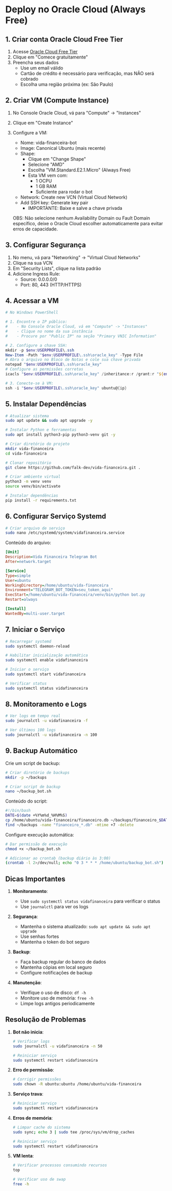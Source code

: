 # Deploy no Oracle Cloud (Always Free)

## 1. Criar conta Oracle Cloud Free Tier

1. Acesse [Oracle Cloud Free Tier](https://www.oracle.com/br/cloud/free/)
2. Clique em "Comece gratuitamente"
3. Preencha seus dados
   - Use um email válido
   - Cartão de crédito é necessário para verificação, mas NÃO será cobrado
   - Escolha uma região próxima (ex: São Paulo)

## 2. Criar VM (Compute Instance)

1. No Console Oracle Cloud, vá para "Compute" -> "Instances"
2. Clique em "Create Instance"
3. Configure a VM:
   - Nome: vida-financeira-bot
   - Image: Canonical Ubuntu (mais recente)
   - Shape: 
     - Clique em "Change Shape"
     - Selecione "AMD"
     - Escolha "VM.Standard.E2.1.Micro" (Always Free)
     - Esta VM vem com:
       - 1 OCPU
       - 1 GB RAM
       - Suficiente para rodar o bot
   - Network: Create new VCN (Virtual Cloud Network)
   - Add SSH key: Generate key pair
     - IMPORTANTE: Baixe e salve a chave privada
   
   OBS: Não selecione nenhum Availability Domain ou Fault Domain específico,
   deixe o Oracle Cloud escolher automaticamente para evitar erros de capacidade.

## 3. Configurar Segurança

1. No menu, vá para "Networking" -> "Virtual Cloud Networks"
2. Clique na sua VCN
3. Em "Security Lists", clique na lista padrão
4. Adicione Ingress Rule:
   - Source: 0.0.0.0/0
   - Port: 80, 443 (HTTP/HTTPS)

## 4. Acessar a VM

```powershell
# No Windows PowerShell

# 1. Encontre o IP público:
#    - No Console Oracle Cloud, vá em "Compute" -> "Instances"
#    - Clique no nome da sua instância
#    - Procure por "Public IP" na seção "Primary VNIC Information"

# 2. Configure a chave SSH:
mkdir -p $env:USERPROFILE\.ssh
New-Item -Path "$env:USERPROFILE\.ssh\oracle_key" -Type File
# Abra o arquivo no Bloco de Notas e cole sua chave privada
notepad "$env:USERPROFILE\.ssh\oracle_key"
# Configure as permissões corretas
icacls "$env:USERPROFILE\.ssh\oracle_key" /inheritance:r /grant:r "${env:USERNAME}:(R,W)"

# 3. Conecte-se à VM:
ssh -i "$env:USERPROFILE\.ssh\oracle_key" ubuntu@{ip}
```

## 5. Instalar Dependências

```bash
# Atualizar sistema
sudo apt update && sudo apt upgrade -y

# Instalar Python e ferramentas
sudo apt install python3-pip python3-venv git -y

# Criar diretório do projeto
mkdir vida-financeira
cd vida-financeira

# Clonar repositório
git clone https://github.com/falk-dev/vida-financeira.git .

# Criar ambiente virtual
python3 -m venv venv
source venv/bin/activate

# Instalar dependências
pip install -r requirements.txt
```

## 6. Configurar Serviço Systemd

```bash
# Criar arquivo de serviço
sudo nano /etc/systemd/system/vidafinanceira.service
```

Conteúdo do arquivo:
```ini
[Unit]
Description=Vida Financeira Telegram Bot
After=network.target

[Service]
Type=simple
User=ubuntu
WorkingDirectory=/home/ubuntu/vida-financeira
Environment="TELEGRAM_BOT_TOKEN=seu_token_aqui"
ExecStart=/home/ubuntu/vida-financeira/venv/bin/python bot.py
Restart=always

[Install]
WantedBy=multi-user.target
```

## 7. Iniciar o Serviço

```bash
# Recarregar systemd
sudo systemctl daemon-reload

# Habilitar inicialização automática
sudo systemctl enable vidafinanceira

# Iniciar o serviço
sudo systemctl start vidafinanceira

# Verificar status
sudo systemctl status vidafinanceira
```

## 8. Monitoramento e Logs

```bash
# Ver logs em tempo real
sudo journalctl -u vidafinanceira -f

# Ver últimos 100 logs
sudo journalctl -u vidafinanceira -n 100
```

## 9. Backup Automático

Crie um script de backup:
```bash
# Criar diretório de backups
mkdir -p ~/backups

# Criar script de backup
nano ~/backup_bot.sh
```

Conteúdo do script:
```bash
#!/bin/bash
DATE=$(date +%Y%m%d_%H%M%S)
cp /home/ubuntu/vida-financeira/financeiro.db ~/backups/financeiro_$DATE.db
find ~/backups -name "financeiro_*.db" -mtime +7 -delete
```

Configure execução automática:
```bash
# Dar permissão de execução
chmod +x ~/backup_bot.sh

# Adicionar ao crontab (backup diário às 3:00)
(crontab -l 2>/dev/null; echo "0 3 * * * /home/ubuntu/backup_bot.sh") | crontab -
```

## Dicas Importantes

1. **Monitoramento**: 
   - Use `sudo systemctl status vidafinanceira` para verificar o status
   - Use `journalctl` para ver os logs

2. **Segurança**:
   - Mantenha o sistema atualizado: `sudo apt update && sudo apt upgrade`
   - Use senhas fortes
   - Mantenha o token do bot seguro

3. **Backup**:
   - Faça backup regular do banco de dados
   - Mantenha cópias em local seguro
   - Configure notificações de backup

4. **Manutenção**:
   - Verifique o uso de disco: `df -h`
   - Monitore uso de memória: `free -h`
   - Limpe logs antigos periodicamente

## Resolução de Problemas

1. **Bot não inicia**:
   ```bash
   # Verificar logs
   sudo journalctl -u vidafinanceira -n 50
   
   # Reiniciar serviço
   sudo systemctl restart vidafinanceira
   ```

2. **Erro de permissão**:
   ```bash
   # Corrigir permissões
   sudo chown -R ubuntu:ubuntu /home/ubuntu/vida-financeira
   ```

3. **Serviço trava**:
   ```bash
   # Reiniciar serviço
   sudo systemctl restart vidafinanceira
   ```

4. **Erros de memória**:
   ```bash
   # Limpar cache do sistema
   sudo sync; echo 3 | sudo tee /proc/sys/vm/drop_caches
   
   # Reiniciar serviço
   sudo systemctl restart vidafinanceira
   ```

5. **VM lenta**:
   ```bash
   # Verificar processos consumindo recursos
   top
   
   # Verificar uso de swap
   free -h
   ```
